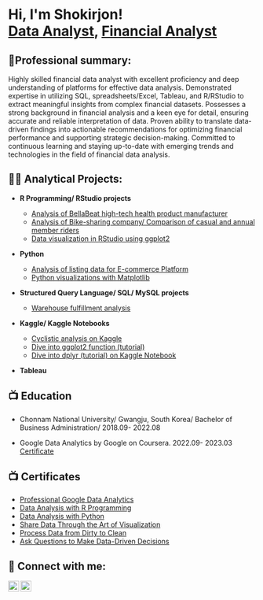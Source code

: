 <h1>Hi, I'm Shokirjon! <br/><a href="https://github.com/miracle99shoh">Data Analyst</a>, <a href="https://www.linkedin.com/in/shokirjon-otamirzaev/">Financial Analyst</a></h1>

<h2>👨‍Professional summary:</h2>
Highly skilled financial data analyst with excellent proficiency and deep understanding of platforms for effective data analysis. Demonstrated expertise in utilizing SQL, spreadsheets/Excel, Tableau, and R/RStudio to extract meaningful insights from complex financial datasets. 
Possesses a strong background in financial analysis and a keen eye for detail, ensuring accurate and reliable interpretation of data. Proven ability to translate data-driven findings into actionable recommendations for optimizing financial performance and supporting strategic decision-making. Committed to continuous learning and staying up-to-date with emerging trends and technologies in the field of financial data analysis.
<h2>👨‍💻 Analytical Projects:</h2>

- <b> R Programming/ RStudio projects</b>
  - [Analysis of BellaBeat high-tech health product manufacturer](https://github.com/miracle99shoh/BellaBeat_analysis_on_RStudio)
  - [Analysis of Bike-sharing company/ Comparison of casual and annual member riders](https://github.com/miracle99shoh/bike_share_analysis) 
   - [Data visualization in RStudio using ggplot2](https://github.com/miracle99shoh/Data_visualization_penguins_diamonds)

- <b>Python</b>
  - [Analysis of listing data for E-commerce Platform](https://github.com/miracle99shoh/Python_Ecommerce_Analysis )
  - [Python visualizations with Matplotlib](https://github.com/miracle99shoh/Matplotlib-Viz)
- <b>Structured Query Language/ SQL/ MySQL projects</b>
  - [Warehouse fulfillment analysis](https://github.com/miracle99shoh/mySQL_query_warehouse)
- <b>Kaggle/ Kaggle Notebooks</b>
  - [Cyclistic analysis on Kaggle](https://www.kaggle.com/shokirjonotamirzaev/bike-sharing-company-riders-analysis)
  - [Dive into ggplot2 function (tutorial)](https://www.kaggle.com/shokirjonotamirzaev/dive-into-ggplot2-function)
  - [Dive into dplyr (tutorial) on Kaggle Notebook](https://www.kaggle.com/code/shokirjonotamirzaev/dive-into-dplyr-tutorial-1)
  
- <b>Tableau</b>

<h2>📺 Education</h2>
 
 - Chonnam National University/ Gwangju, South Korea/ Bachelor of Business Administration/  2018.09- 2022.08
 
 - Google Data Analytics by Google on Coursera.   2022.09- 2023.03 <br/><a href="https://coursera.org/share/9376972811a9ac5f65d1faebf56d8ce6">Certificate</a>

<h2>📺 Certificates</h2>

- [Professional Google Data Analytics](https://www.coursera.org/account/accomplishments/specialization/certificate/FM4X8FUWMZZZ)
- [Data Analysis with R Programming](https://www.coursera.org/account/accomplishments/certificate/QZYUHJY6LGT3)
- [Data Analysis with Python](https://www.udemy.com/certificate/UC-ce1cded1-69fd-4a89-ab4f-4c71770c126e/)
- [Share Data Through the Art of Visualization](https://www.coursera.org/account/accomplishments/certificate/6XL7UQLP3HSW)
- [Process Data from Dirty to Clean](https://www.coursera.org/account/accomplishments/certificate/TWHPXVHFAHJM)
- [Ask Questions to Make Data-Driven Decisions](https://www.coursera.org/account/accomplishments/certificate/V4QULEYGTXE4)

<h2> 🤳 Connect with me:</h2>

[<img align="left" alt="Shokirjon | LinkedIn" width="22px" src="https://cdn.jsdelivr.net/npm/simple-icons@v3/icons/linkedin.svg" />][linkedin]
[<img align="left" alt="Shokirjon | Instagram" width="22px" src="https://cdn.jsdelivr.net/npm/simple-icons@v3/icons/instagram.svg" />][instagram]

[linkedin]: https://linkedin.com/in/shokirjon-otamirzaev
[instagram]: https://www.instagram.com/miracle.9.9/


<!--
**miracle99shoh/miracle99shoh** is a ✨ _special_ ✨ repository because its `README.md` (this file) appears on your GitHub profile.

Here are some ideas to get you started:

- 🔭 I’m currently working on ...
- 🌱 I’m currently learning ...
- 👯 I’m looking to collaborate on ...
- 🤔 I’m looking for help with ...
- 💬 Ask me about ...
- 📫 How to reach me: ...
- 😄 Pronouns: ...
- ⚡ Fun fact: ...
-->
